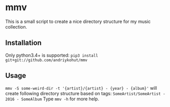 # mmv
This is a small script to create a nice directory structure for my music collection.

## Installation
Only python3.4+ is supported:
`pip3 install git+git://github.com/andriykohut/mmv`

## Usage
`mmv -S some-weird-dir -t '{artist}/{artist} - {year} - {album}'` will create
following directory structure based on tags:
`SomeArtist/SomeArtist - 2016 - SomeAlbum`
Type `mmv -h` for more help.
